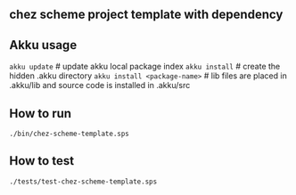 ## chez scheme project template with dependency

## Akku usage
`akku update` # update akku local package index
`akku install` # create the hidden .akku directory
`akku install <package-name>` # lib files are placed in .akku/lib and source code is installed in .akku/src

## How to run
`./bin/chez-scheme-template.sps`

## How to test
`./tests/test-chez-scheme-template.sps`